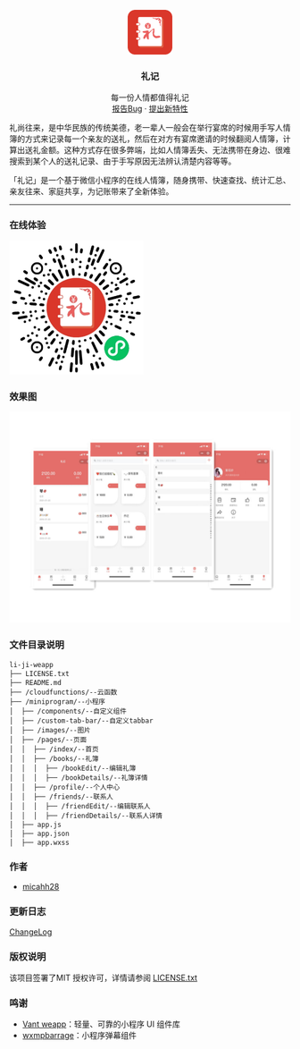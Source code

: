 <p align="center">
  <a href="https://github.com/micahh28/li-ji-weapp">
    <img src="doc/logo.png" alt="Logo" width="80" height="80">
  </a>

  <h3 align="center">礼记</h3>
  <p align="center">
    每一份人情都值得礼记
    <br />
    <a href="https://github.com/micahh28/li-ji-weapp/issues">报告Bug</a>
    ·
    <a href="https://github.com/micahh28/li-ji-weapp/issues">提出新特性</a>
  </p>
</p>

  礼尚往来，是中华民族的传统美德，老一辈人一般会在举行宴席的时候用手写人情簿的方式来记录每一个亲友的送礼，然后在对方有宴席邀请的时候翻阅人情簿，计算出送礼金额。这种方式存在很多弊端，比如人情簿丢失、无法携带在身边、很难搜索到某个人的送礼记录、由于手写原因无法辨认清楚内容等等。
  
  「礼记」是一个基于微信小程序的在线人情簿，随身携带、快速查找、统计汇总、亲友往来、家庭共享，为记账带来了全新体验。

---

### 在线体验
 <img src="doc/code.png" alt="Logo" width="240" height="240">

### 效果图

<img src="doc/demo.jpg">

### 文件目录说明

```
li-ji-weapp 
├── LICENSE.txt
├── README.md
├── /cloudfunctions/--云函数
├── /miniprogram/--小程序
│  ├── /components/--自定义组件
│  ├── /custom-tab-bar/--自定义tabbar
│  ├── /images/--图片
│  ├── /pages/--页面
│  │  ├── /index/--首页
│  │  ├── /books/--礼簿
│  │  │  ├── /bookEdit/--编辑礼簿
│  │  │  ├── /bookDetails/--礼簿详情
│  │  ├── /profile/--个人中心
│  │  ├── /friends/--联系人
│  │  │  ├── /friendEdit/--编辑联系人
│  │  │  ├── /friendDetails/--联系人详情
│  ├── app.js
│  ├── app.json
│  ├── app.wxss

```

### 作者

- [micahh28](https://github.com/micahh28)


### 更新日志

[ChangeLog](https://github.com/micahh28/li-ji-weapp/releases)

### 版权说明

该项目签署了MIT 授权许可，详情请参阅 [LICENSE.txt](https://github.com/micahh28/li-ji-weapp/blob/master/LICENSE)

### 鸣谢

- [Vant weapp](https://github.com/youzan/vant-weapp)：轻量、可靠的小程序 UI 组件库
- [wxmpbarrage](https://github.com/woswk/wxmpbarrage)：小程序弹幕组件

<!-- links -->
[license-url]: https://github.com/micahh28/li-ji-weapp/blob/master/LICENSE.txt

